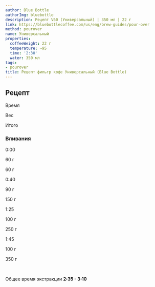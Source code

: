 ```yaml
---
author: Blue Bottle
authorImg: bluebottle
description: Рецепт V60 (Универсальный) | 350 мл | 22 г
link: https://bluebottlecoffee.com/us/eng/brew-guides/pour-over
method: pourover
name: Универсальный
properties:
  coffeeWeight: 22 г
  temperature: ~95
  time: '2:30'
  water: 350 мл
tags:
- pourover
title: Рецепт фильтр кофе Универсальный (Blue Bottle)
---
```


## Рецепт


<div class="time-line">

Время

Вес

Итого

</div>

### Вливания

<div class="time-line">

0:00

60 г

60 г

</div>

<div class="time-line">

0:40

90 г

150 г

</div>

<div class="time-line">

1:25

100 г

250 г

</div>
<div class="time-line">

1:45

100 г

350 г

</div>
<br>

Общее время экстракции __2:35 - 3:10__

<br>
